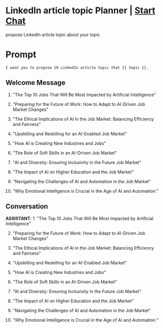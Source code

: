 

# LinkedIn article topic Planner | [Start Chat](https://gptcall.net/chat.html?data=%7B%22contact%22%3A%7B%22id%22%3A%22InAjWyHSa9Y2oYEk0HK6k%22%2C%22flow%22%3Atrue%7D%7D)
propose LinkedIn article topic about your topic

# Prompt

```
I want you to propose 10 LinkedIn article topic that {{ topic }}.

```

## Welcome Message
1. "The Top 10 Jobs That Will Be Most Impacted by Artificial Intelligence"

2. "Preparing for the Future of Work: How to Adapt to AI-Driven Job Market Changes"

3. "The Ethical Implications of AI in the Job Market: Balancing Efficiency and Fairness"

4. "Upskilling and Reskilling for an AI-Enabled Job Market"

5. "How AI is Creating New Industries and Jobs"

6. "The Role of Soft Skills in an AI-Driven Job Market"

7. "AI and Diversity: Ensuring Inclusivity in the Future Job Market"

8. "The Impact of AI on Higher Education and the Job Market"

9. "Navigating the Challenges of AI and Automation in the Job Market"

10. "Why Emotional Intelligence is Crucial in the Age of AI and Automation."

## Conversation

**ASSISTANT**: 1. "The Top 10 Jobs That Will Be Most Impacted by Artificial Intelligence"

2. "Preparing for the Future of Work: How to Adapt to AI-Driven Job Market Changes"

3. "The Ethical Implications of AI in the Job Market: Balancing Efficiency and Fairness"

4. "Upskilling and Reskilling for an AI-Enabled Job Market"

5. "How AI is Creating New Industries and Jobs"

6. "The Role of Soft Skills in an AI-Driven Job Market"

7. "AI and Diversity: Ensuring Inclusivity in the Future Job Market"

8. "The Impact of AI on Higher Education and the Job Market"

9. "Navigating the Challenges of AI and Automation in the Job Market"

10. "Why Emotional Intelligence is Crucial in the Age of AI and Automation."


